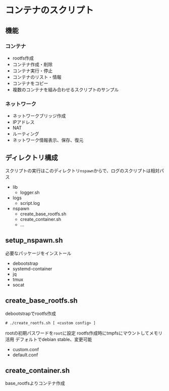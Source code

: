 # コンテナのスクリプト

## 機能

### コンテナ
- rootfs作成
- コンテナ作成・削除
- コンテナ実行・停止
- コンテナのリスト・情報
- コンテナをコピー
- 複数のコンテナを組み合わせるスクリプトのサンプル

### ネットワーク
- ネットワークブリッジ作成
- IPアドレス
- NAT
- ルーティング
- ネットワーク情報表示、保存、復元


## ディレクトリ構成
スクリプトの実行はこのディレクトリ`nspawn`からで、ログのスクリプトは相対パス
- lib
    - logger.sh
- logs
    - script.log
- nspawn
    - create_base_rootfs.sh
    - create_container.sh
    - ...

## setup_nspawn.sh
必要なパッケージをインストール
- debootstrap
- systemd-container
- jq
- tmux
- socat


## create_base_rootfs.sh

debootstrapでrootfs作成
```
# ./create_rootfs.sh [ <custom config> ]
```

rootの初期パスワードを`root`に設定
rootfs作成時にtmpfsにマウントしてメモリ活用
デフォルトでdebian stable、変更可能
- custom.conf
- default.conf


## create_container.sh
base_rootfsよりコンテナ作成

